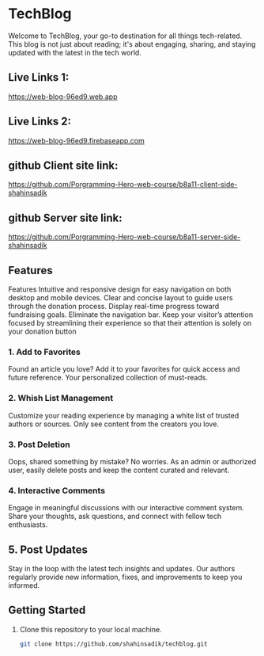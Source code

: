 
# TechBlog

Welcome to TechBlog, your go-to destination for all things tech-related. This blog is not just about reading; it's about engaging, sharing, and staying updated with the latest in the tech world.

## Live Links 1:
https://web-blog-96ed9.web.app

## Live Links 2:
https://web-blog-96ed9.firebaseapp.com


## github Client site link:
https://github.com/Porgramming-Hero-web-course/b8a11-client-side-shahinsadik

## github Server site link:
https://github.com/Porgramming-Hero-web-course/b8a11-server-side-shahinsadik

## Features

Features Intuitive and responsive design for easy navigation on both desktop and mobile devices. Clear and concise layout to guide users through the donation process. Display real-time progress toward fundraising goals. Eliminate the navigation bar. Keep your visitor’s attention focused by streamlining their experience so that their attention is solely on your donation button

### 1. **Add to Favorites**

Found an article you love? Add it to your favorites for quick access and future reference. Your personalized collection of must-reads.

### 2. **Whish List Management**

Customize your reading experience by managing a white list of trusted authors or sources. Only see content from the creators you love.

### 3. **Post Deletion**

Oops, shared something by mistake? No worries. As an admin or authorized user, easily delete posts and keep the content curated and relevant.

### 4. **Interactive Comments**

Engage in meaningful discussions with our interactive comment system. Share your thoughts, ask questions, and connect with fellow tech enthusiasts.

## 5. Post Updates

Stay in the loop with the latest tech insights and updates. Our authors regularly provide new information, fixes, and improvements to keep you informed.

## Getting Started

1. Clone this repository to your local machine.
   ```bash
   git clone https://github.com/shahinsadik/techblog.git
